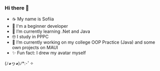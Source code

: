### Hi there 👋

- ☕ My name is Sofiia
- 🍄 I'm a beginner developer
- 🌱 I’m currently learning .Net and Java
- 🤓 I study in PPPC
- 🔭 I’m currently working on my college OOP Practice (Java) and some own projects on MAUI
- ✨ Fun fact: I drew my avatar myself
  
(ﾉ◕ヮ◕)ﾉ*:･ﾟ✧

<!--
**JupiShy/JupiShy** is a ✨ _special_ ✨ repository because its `README.md` (this file) appears on your GitHub profile.

Here are some ideas to get you started:

- 🔭 I’m currently working on ...
- 👯 I’m looking to collaborate on ...
- 🤔 I’m looking for help with ...
- 💬 Ask me about ...
- 📫 How to reach me: ...
- 😄 Pronouns: ...
- ⚡ Fun fact: ...
-->
